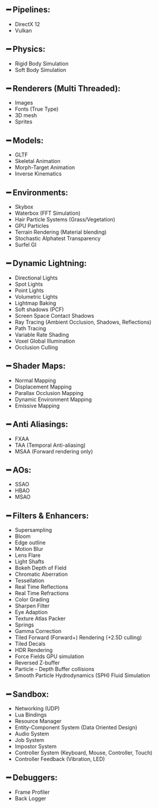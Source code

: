 ## ━ Pipelines:
  * DirectX 12
  * Vulkan

## ━ Physics:
  * Rigid Body Simulation
  * Soft Body Simulation

## ━ Renderers (Multi Threaded):
  * Images
  * Fonts (True Type)
  * 3D mesh
  * Sprites

## ━ Models:
  * GLTF
  * Skeletal Animation
  * Morph-Target Animation
  * Inverse Kinematics

## ━ Environments:
  * Skybox
  * Waterbox (FFT Simulation)
  * Hair Particle Systems (Grass/Vegetation)
  * GPU Particles
  * Terrain Rendering (Material blending)
  * Stochastic Alphatest Transparency
  * Surfel GI

## ━ Dynamic Lightning:
  * Directional Lights
  * Spot Lights
  * Point Lights
  * Volumetric Lights
  * Lightmap Baking
  * Soft shadows (PCF)
  * Screen Space Contact Shadows
  * Ray Tracing (Ambient Occlusion, Shadows, Reflections)
  * Path Tracing
  * Variable Rate Shading
  * Voxel Global Illumination
  * Occlusion Culling

## ━ Shader Maps:
  * Normal Mapping
  * Displacement Mapping
  * Parallax Occlusion Mapping
  * Dynamic Environment Mapping
  * Emissive Mapping

## ━ Anti Aliasings:
  * FXAA
  * TAA (Temporal Anti-aliasing)
  * MSAA (Forward rendering only)

## ━ AOs:
  * SSAO
  * HBAO
  * MSAO

## ━ Filters & Enhancers:
  * Supersampling
  * Bloom
  * Edge outline
  * Motion Blur
  * Lens Flare
  * Light Shafts
  * Bokeh Depth of Field
  * Chromatic Aberration
  * Tessellation
  * Real Time Reflections
  * Real Time Refractions
  * Color Grading
  * Sharpen Filter
  * Eye Adaption
  * Texture Atlas Packer
  * Springs
  * Gamma Correction
  * Tiled Forward (Forward+) Rendering (+2.5D culling)
  * Tiled Decals
  * HDR Rendering
  * Force Fields GPU simulation
  * Reversed Z-buffer
  * Particle - Depth Buffer collisions
  * Smooth Particle Hydrodynamics (SPH) Fluid Simulation

## ━ Sandbox:
  * Networking (UDP)
  * Lua Bindings
  * Resource Manager
  * Entity-Component System (Data Oriented Design)
  * Audio System
  * Job System
  * Impostor System
  * Controller System (Keyboard, Mouse, Controller, Touch)
  * Controller Feedback (Vibration, LED)

## ━ Debuggers:
  * Frame Profiler
  * Back Logger

